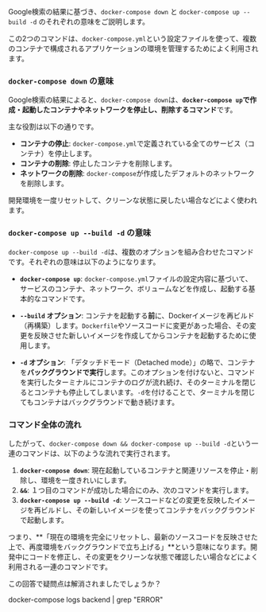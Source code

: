 Google検索の結果に基づき、`docker-compose down` と `docker-compose up --build -d` のそれぞれの意味をご説明します。

この2つのコマンドは、`docker-compose.yml`という設定ファイルを使って、複数のコンテナで構成されるアプリケーションの環境を管理するためによく利用されます。

### `docker-compose down` の意味

Google検索の結果によると、`docker-compose down`は、**`docker-compose up`で作成・起動したコンテナやネットワークを停止し、削除するコマンド**です。

主な役割は以下の通りです。

* **コンテナの停止**: `docker-compose.yml`で定義されている全てのサービス（コンテナ）を停止します。
* **コンテナの削除**: 停止したコンテナを削除します。
* **ネットワークの削除**: `docker-compose`が作成したデフォルトのネットワークを削除します。

開発環境を一度リセットして、クリーンな状態に戻したい場合などによく使われます。

### `docker-compose up --build -d` の意味

`docker-compose up --build -d`は、複数のオプションを組み合わせたコマンドです。それぞれの意味は以下のようになります。

* **`docker-compose up`**:
    `docker-compose.yml`ファイルの設定内容に基づいて、サービスのコンテナ、ネットワーク、ボリュームなどを作成し、起動する基本的なコマンドです。

* **`--build` オプション**:
    コンテナを起動する**前**に、Dockerイメージを再ビルド（再構築）します。`Dockerfile`やソースコードに変更があった場合、その変更を反映させた新しいイメージを作成してからコンテナを起動するために使用します。

* **`-d` オプション**:
    「デタッチドモード（Detached mode）」の略で、コンテナを**バックグラウンドで実行**します。このオプションを付けないと、コマンドを実行したターミナルにコンテナのログが流れ続け、そのターミナルを閉じるとコンテナも停止してしまいます。`-d`を付けることで、ターミナルを閉じてもコンテナはバックグラウンドで動き続けます。

### コマンド全体の流れ

したがって、`docker-compose down && docker-compose up --build -d`という一連のコマンドは、以下のような流れで実行されます。

1.  **`docker-compose down`**: 現在起動しているコンテナと関連リソースを停止・削除し、環境を一度きれいにします。
2.  **`&&`**: １つ目のコマンドが成功した場合にのみ、次のコマンドを実行します。
3.  **`docker-compose up --build -d`**: ソースコードなどの変更を反映したイメージを再ビルドし、その新しいイメージを使ってコンテナをバックグラウンドで起動します。

つまり、**「現在の環境を完全にリセットし、最新のソースコードを反映させた上で、再度環境をバックグラウンドで立ち上げる」**という意味になります。開発中にコードを修正し、その変更をクリーンな状態で確認したい場合などによく利用される一連のコマンドです。

この回答で疑問点は解消されましたでしょうか？

docker-compose logs backend | grep "ERROR"
